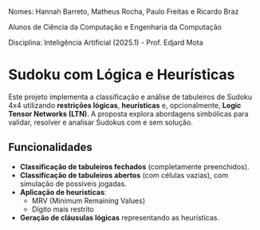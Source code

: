 Nomes: Hannah Barreto, Matheus Rocha, Paulo Freitas e Ricardo Braz

Alunos de Ciência da Computação e Engenharia da Computação

Disciplina: Inteligência Artificial (2025.1) - Prof. Edjard Mota

# Sudoku com Lógica e Heurísticas

Este projeto implementa a classificação e análise de tabuleiros de Sudoku 4x4 utilizando **restrições lógicas**, **heurísticas** e, opcionalmente, **Logic Tensor Networks (LTN)**. A proposta explora abordagens simbólicas para validar, resolver e analisar Sudokus com e sem solução.

## Funcionalidades

- **Classificação de tabuleiros fechados** (completamente preenchidos).
- **Classificação de tabuleiros abertos** (com células vazias), com simulação de possíveis jogadas.
- **Aplicação de heurísticas**:
  - MRV (Minimum Remaining Values)
  - Dígito mais restrito
- **Geração de cláusulas lógicas** representando as heurísticas.
